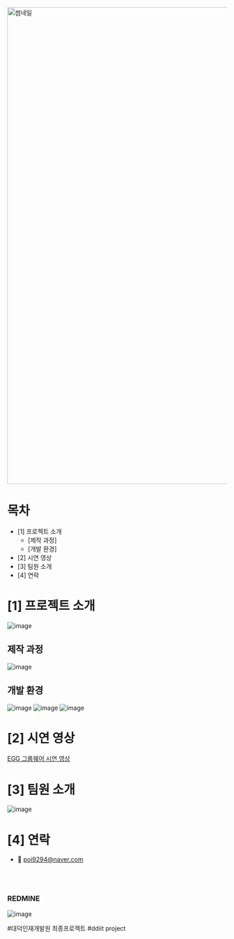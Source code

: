 <!--프로젝트 대문 이미지-->
<img width="1092" alt="썸네일" src="https://github.com/user-attachments/assets/1e3563bb-39ba-4fa7-90c9-4a709be149ed">


<!--목차-->
# 목차
- [1] 프로젝트 소개
  - [제작 과정]
  - [개발 환경]
- [2] 시연 영상
- [3] 팀원 소개
- [4] 연락


# [1] 프로젝트 소개
![image](https://github.com/user-attachments/assets/52357bf0-020b-46bc-b70d-0b688c9fb78b)

## 제작 과정
![image](https://github.com/user-attachments/assets/18021f40-5147-481e-b9cc-604e1315d249)

## 개발 환경
![image](https://github.com/user-attachments/assets/649eb353-e3d0-4c71-ac1e-01b1bd682223)
![image](https://github.com/user-attachments/assets/1169085d-56e2-40d9-8d18-52d15881eb6e)
![image](https://github.com/user-attachments/assets/a3fc42b7-7c3d-4be8-a33b-79155bc13b07)



# [2] 시연 영상
<a href="https://youtu.be/qd1PR1OQhow">EGG 그룹웨어 시연 영상</a>


# [3] 팀원 소개
![image](https://github.com/user-attachments/assets/dfe631d4-7df5-474c-a834-6b94008e818a)

<!--
- 박상현 - PL > <a href="https://github.com/pshhyeon">sanghyeon's github</a>
-->

# [4] 연락
- 📧 poi9294@naver.com

<br><br>

### REDMINE

![image](https://github.com/user-attachments/assets/45e3f299-f935-41eb-b441-10992ab930b0)



#대덕인재개발원 최종프로젝트
#ddiit project
